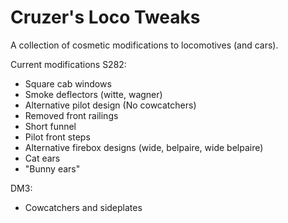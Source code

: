 # Cruzer's Loco Tweaks
A collection of cosmetic modifications to locomotives (and cars).

Current modifications
S282:
- Square cab windows
- Smoke deflectors (witte, wagner)
- Alternative pilot design (No cowcatchers)
- Removed front railings
- Short funnel
- Pilot front steps
- Alternative firebox designs (wide, belpaire, wide belpaire)
- Cat ears
- "Bunny ears"

DM3:
- Cowcatchers and sideplates